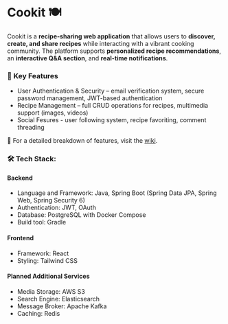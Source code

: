 # Cookit 🍽️
Cookit is a **recipe-sharing web application** that allows users to **discover, create, and share recipes** while 
interacting with a vibrant cooking community. The platform supports **personalized recipe recommendations**, an **interactive 
Q&A section**, and **real-time notifications**.

### 🚀  Key Features
- User Authentication & Security – email verification system, secure password management, JWT-based authentication 
- Recipe Management – full CRUD operations for recipes, multimedia support (images, videos)
- Social Fesures - user following system, recipe favoriting, comment threading 

📖 For a detailed breakdown of features, visit the [wiki](https://github.com/lisachen0112/cookit/wiki/Main-features).

### 🛠 Tech Stack: 
#### Backend
- Language and Framework: Java, Spring Boot (Spring Data JPA, Spring Web, Spring Security 6)
- Authentication: JWT, OAuth
- Database: PostgreSQL with Docker Compose
- Build tool: Gradle
#### Frontend
- Framework: React
- Styling: Tailwind CSS
#### Planned Additional Services
- Media Storage: AWS S3
- Search Engine: Elasticsearch
- Message Broker: Apache Kafka
- Caching: Redis

